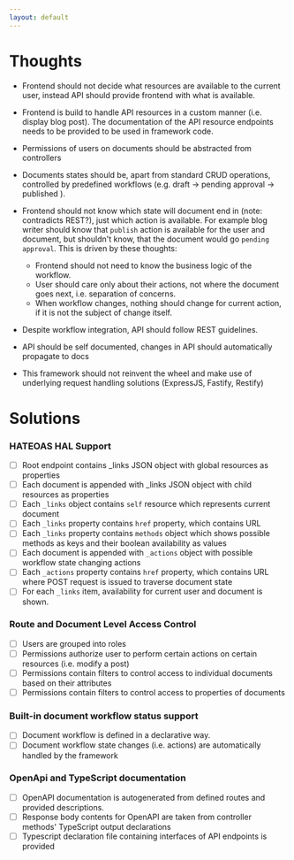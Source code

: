```yaml
---
layout: default
---
```


# Thoughts

 - Frontend should not decide what resources are available to the current user, instead API should provide frontend with what is available.
 
 - Frontend is build to handle API resources in a custom manner (i.e. display blog post). The documentation of the API resource endpoints needs to be provided to be used in framework code.

 - Permissions of users on documents should be abstracted from controllers
 
 - Documents states should be, apart from standard CRUD operations, controlled by predefined workflows (e.g. draft -> pending approval -> published ).
 
 - Frontend should not know which state will document end in (note: contradicts REST?), just which action is available. For example blog writer should know that `publish` action is available for the user and document, but shouldn't know, that the document would go `pending approval`. This is driven by these thoughts:
   - Frontend should not need to know the business logic of the workflow.
   - User should care only about their actions, not where the document goes next, i.e. separation of concerns.
   - When workflow changes, nothing should change for current action, if it is not the subject of change itself.
 
 - Despite workflow integration, API should follow REST guidelines.
 
 - API should be self documented, changes in API should automatically propagate to docs
 
 - This framework should not reinvent the wheel and make use of underlying request handling solutions (ExpressJS, Fastify, Restify)

# Solutions

### HATEOAS HAL Support
 - [ ] Root endpoint contains _links JSON object with global resources as properties
 - [ ] Each document is appended with _links JSON object with child resources as properties
 - [ ] Each `_links` object contains `self` resource which represents current document
 - [ ] Each `_links` property contains `href` property, which contains URL
 - [ ] Each `_links` property contains `methods` object which shows possible methods as keys and their boolean availability as values
 - [ ] Each document is appended with `_actions` object with possible workflow state changing actions
 - [ ] Each `_actions` property contains `href` property, which contains URL where POST request is issued to traverse document state
 - [ ] For each `_links` item, availability for current user and document is shown.

### Route and Document Level Access Control
 - [ ] Users are grouped into roles
 - [ ] Permissions authorize user to perform certain actions on certain resources (i.e. modify a post)
 - [ ] Permissions contain filters to control access to individual documents based on their attributes
 - [ ] Permissions contain filters to control access to properties of documents 
 
### Built-in document workflow status support
 - [ ] Document workflow is defined in a declarative way.
 - [ ] Document workflow state changes (i.e. actions) are automatically handled by the framework 

### OpenApi and TypeScript documentation
 - [ ] OpenAPI documentation is autogenerated from defined routes and provided descriptions.
 - [ ] Response body contents for OpenAPI are taken from controller methods' TypeScript output declarations
 - [ ] Typescript declaration file containing interfaces of API endpoints is provided